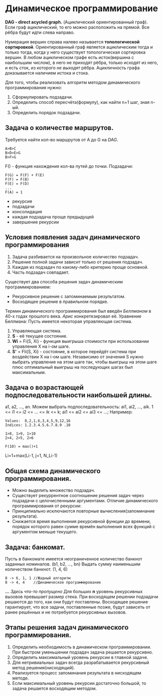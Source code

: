 Динамическое программирование
=============================
**DAG - direct acycled graph.** (Ациклический ориентированный граф).
Если граф ациклический, то его можно расположить на прямой. Все рёбра будут идти слева направо.

Нумерация вершин справа налево называется **топологической сортировкой**.
Ориентированный граф является ациклическим тогда и только тогда, когда у него существует топологическая сортировка вершин. В любом ациклическом графе есть исток(вершина с наибольшим числом), в него не приходят рёбра, только исходят из него, и есть сток, из которого *не выходят* рёбра. Ацикличность графа доказывается наличием истока и стока.

Для того, чтобы реализовать алгоритм методом динамического программирования нужно:
1. Сформулировать подзадачи.
2. Определить способ пересчёта(формулу), как найти n+1 шаг, зная n-ый.
3. Определить порядок подзадачи.

Задача о количестве маршрутов.
------------------------------
Требуется найти кол-во маршрутов от A до G на *DAG*.
```
A>B>C
B>D>E>G
B>F>G
```

F() - функция нахождения кол-ва путей до точки.
Подзадачи:
```
F(G) = F(F) + F(E)
F(F) = F(B)
F(E) = F(D)
...
F(A) = 1
```

* рекурсия
* подзадачи
* консолидация
* каждая подзадача проще предыдущей
* завершение рекурсии

Условия появления задач динамического программирования
------------------------------------------------------
1. Задача разбивается на произвольное количество подзадач.
2. Решение полной задачи зависит только от решения подзадач.
3. Каждая из подзадач по какому-либо критерию проще основной.
4. Часть подзадач совпадает.

Существует два способа решения задач динамическим программированием:
* Рекурсивное решение с запоминаемым результатом.
* Восходящее решение в правильном порядке.

Термин динамического программирования был введён *Беллманом* в 40-х годах прошлого века.
*Арис* конкретезировал её.
Уравнение Беллмана:
Пусть имеется некоторая управляющая система.
1. Управляющая система.
2. **S** - её текущее состояние.
3. **Wi** = Fi(S, Xi) - функция выигрыша стоимости при использовании управления X на i-ом шаге.
4. **S'** = FIi(S, Xi) - состояние, в которое перейдёт система при воздействии X на i-ом шаге.
Независимо от значения S нужно выбрать управление на этом шаге так, чтобы выигрыш на этом шаге плюс оптимальный выигрыш на последующих шагах был максимальным.

Задача о возрастающей подпоследовательности наибольшей длины.
-------------------------------------------------------------
a1, a2, ..., an.
Можем выбрать подпоследовательность:
ai1, ai2, ..., aik. 1 <= i1 <= i2 <= ... <= ik <= k; ai1 <= ai2 <= ai3 <= ...;
Например:
```
Values:  8,2,1,6,3,4,5,9,12,16
Indices: 1.2.3.4.5.6.7.8.9 .10

1>8, 1>9, 1>10
2>4, 2>5, 2>6

F(10) = max()+1
```
Li=1+max(Li-1, j=1, N_Li-1)

Общая схема динамического программирования.
-------------------------------------------
* Можно выделить множество подзадач.
* Существует рекуррентное соотношение решения задач через подзадачи с целочисленными аргументами.
Отличие динамического программирования от рекурсии:
* Принципиально исключаются повторные вычисления(запоминание результата).
* Снижается время выполнения рекурсивной функции до времени, порядок которого равен сумме времён выполнения всех функций с аргументом меньше текущего.

Задача: банкомат.
-----------------
Пусть в банкомате имеется неограниченное количество банкнот заданных номиналов.
(b1, b2, ..., bn)
Выдать сумму наименьшим количеством банкнот.
(1, 4, 6)
```
8 -> 6, 1, 1 //Жадный алгоритм
8 -> 4, 4    //Динамическое программирование
```
**...** *Здесь что-то пропущено*
Для больших **n** уровень рекурсивных вызовов превышает размер стека.
При восходящем решении подзадачи решаются до того, как они будут поставлены.
Восходящее решение гарантирует, что все задачи, поставленные позже, будут зависеть от ранее решённых и не потребуется рекурсивных вызовов.

Этапы решения задач динамического программирования.
---------------------------------------------------
1. Определить необходимость в динамическом программировании. При быстром уменьшении подзадач задача решается рекурсивно.
2. Определить максимальный уровень рекурсии в главной задаче.
3. Для нетривиальных задач всегда разрабатывается рекурсивный метод решения(нисходящий).
4. Реализуется процесс запоминания результата в нисходящем методе.
5. Если максимальный уровень рекурсии достаточно большой, то задача решается восходящим методом.
